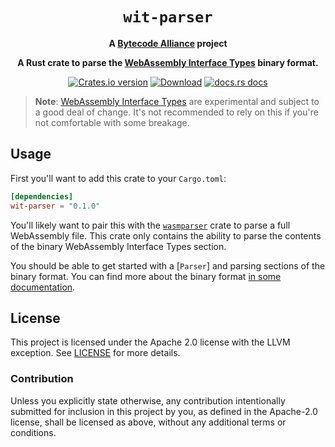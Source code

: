 <div align="center">
  <h1><code>wit-parser</code></h1>

  <strong>A <a href="https://bytecodealliance.org/">Bytecode Alliance</a> project</strong>

  <p>
    <strong>A Rust crate to parse the <a
    href="https://github.com/webassembly/interface-types">WebAssembly
    Interface Types</a> binary format.</strong>
  </p>

  <p>
    <a href="https://crates.io/crates/wit-parser"><img src="https://img.shields.io/crates/v/wit-parser.svg?style=flat-square" alt="Crates.io version" /></a>
    <a href="https://crates.io/crates/wit-parser"><img src="https://img.shields.io/crates/d/wit-parser.svg?style=flat-square" alt="Download" /></a>
    <a href="https://bytecodealliance.github.io/wit-parser/"><img src="https://img.shields.io/badge/docs-latest-blue.svg?style=flat-square" alt="docs.rs docs" /></a>
  </p>
</div>

> **Note**: [WebAssembly Interface
> Types](https://github.com/webassembly/interface-types) are experimental and
> subject to a good deal of change. It's not recommended to rely on this if
> you're not comfortable with some breakage.

## Usage

First you'll want to add this crate to your `Cargo.toml`:

```toml
[dependencies]
wit-parser = "0.1.0"
```

You'll likely want to pair this with the
[`wasmparser`](https://crates.io/crates/wasmparser) crate to parse a full
WebAssembly file. This crate only contains the ability to parse the contents of
the binary WebAssembly Interface Types section.

You should be able to get started with a [`Parser`] and parsing sections of the
binary format. You can find more about the binary format [in some
documentation](../../BINARY.md).

## License

This project is licensed under the Apache 2.0 license with the LLVM exception.
See [LICENSE](LICENSE) for more details.

### Contribution

Unless you explicitly state otherwise, any contribution intentionally submitted
for inclusion in this project by you, as defined in the Apache-2.0 license,
shall be licensed as above, without any additional terms or conditions.
